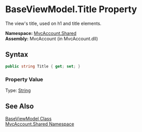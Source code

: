 BaseViewModel.Title Property
============================
The view's title, used on h1 and title elements.

**Namespace:** [MvcAccount.Shared][1]  
**Assembly:** MvcAccount (in MvcAccount.dll)

Syntax
------

```csharp
public string Title { get; set; }
```

### Property Value
Type: [String][2]

See Also
--------
[BaseViewModel Class][3]  
[MvcAccount.Shared Namespace][1]  

[1]: ../README.md
[2]: http://msdn.microsoft.com/en-us/library/s1wwdcbf
[3]: README.md